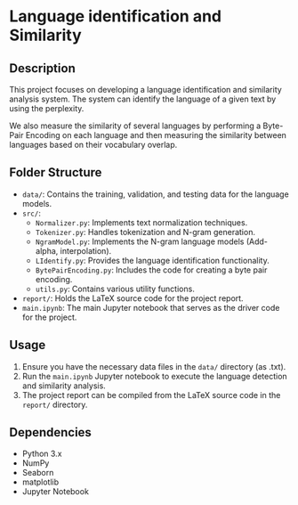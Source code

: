 # Language identification and Similarity

## Description
This project focuses on developing a language identification and similarity analysis system.
The system can identify the language of a given text by using the perplexity.

We also measure the similarity of several languages by performing a Byte-Pair Encoding on each language and then measuring the similarity between languages based on their vocabulary overlap.


## Folder Structure
- `data/`: Contains the training, validation, and testing data for the language models.
- `src/`:
  - `Normalizer.py`: Implements text normalization techniques.
  - `Tokenizer.py`: Handles tokenization and N-gram generation.
  - `NgramModel.py`: Implements the N-gram language models (Add-alpha, interpolation).
  - `LIdentify.py`: Provides the language identification functionality.
  - `BytePairEncoding.py`: Includes the code for creating a byte pair encoding.
  - `utils.py`: Contains various utility functions.
- `report/`: Holds the LaTeX source code for the project report.
- `main.ipynb`: The main Jupyter notebook that serves as the driver code for the project.

## Usage
1. Ensure you have the necessary data files in the `data/` directory (as .txt).
2. Run the `main.ipynb` Jupyter notebook to execute the language detection and similarity analysis.
3. The project report can be compiled from the LaTeX source code in the `report/` directory.

## Dependencies
- Python 3.x
- NumPy
- Seaborn
- matplotlib
- Jupyter Notebook